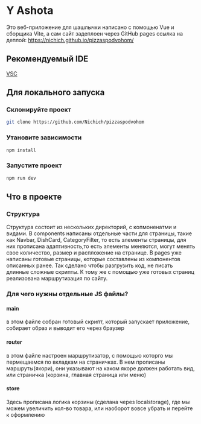 # Y Ashota
Это веб-приложение для шашлычки написано с помощью Vue и сборщика Vite, а сам сайт задеплоен через GitHub pages
ссылка на деплой: https://nichich.github.io/pizzaspodvohom/
## Рекомендуемый IDE

[VSC](https://code.visualstudio.com/)

## Для локального запуска

### Склонируйте проект 

```sh
git clone https://github.com/Nichich/pizzaspodvohom
```

### Утановите зависимости

```sh
npm install
```

### Запустите проект

```sh
npm run dev
```

## Что в проекте

### Структура

Структура состоит из нескольких директорий, с копмоненатми и видами. В components написаны отдельные части для страницы, такие как Navbar, DishCard, CategoryFilter, то есть элементы страницы, для них прописана адаптивность,то есть элементы меняются, могут менять свое количество, размер и распложение на странице. В pages уже написаны готовые страницы, которые составлены из компонентов описанных ранее. Так сделано чтобы разгрузить код, не писать длинные сложные скрипты. К тому же с помощью уже готовых страниц реализована маршрутизация по сайту.

### Для чего нужны отдельные JS файлы?

#### main

в этом файле собран готовый скрипт, который запускает приложение, собирает образ и выводит его через браузер

#### router

в этом файле настроен маршрутизатор, с помощью которго мы пермещаемся по вкладкам на страничках. В нем прописаны маршруты(якори), они указывают на каком якоре должен работать вид, или страничка (корзина, главная страница или меню)

#### store

Здесь прописана логика корзины (сделана через localstorage), где мы можем увеличить кол-во товара, или наоборот вовсе убрать и перейте к оформлению